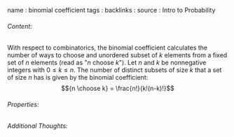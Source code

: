 name : binomial coefficient
tags : 
backlinks : 
source : Intro to Probability

###### Content:
With respect to combinatorics, the binomial coefficient calculates the number of ways to choose and unordered subset of $k$ elements from a fixed set of $n$ elements (read as "$n$ choose $k$").
Let $n$ and $k$ be nonnegative integers with $0 \leq k \leq n$. The number of distinct subsets of size $k$ that a set of size $n$ has is given by the binomial coefficient: $${n \choose k} = \frac{n!}{k!(n-k)!}$$

###### Properties:


###### Additional Thoughts:
